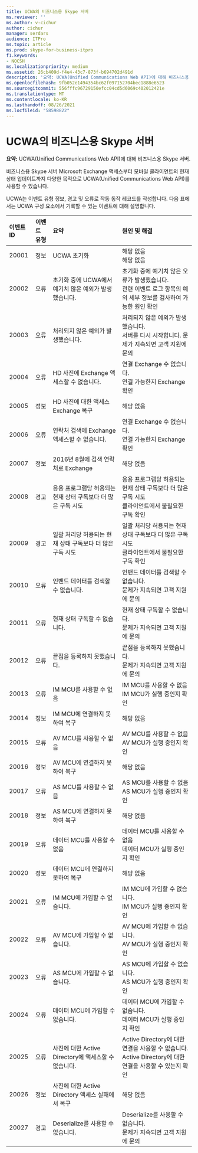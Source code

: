 ```yaml
---
title: UCWA의 비즈니스용 Skype 서버
ms.reviewer: ''
ms.author: v-cichur
author: cichur
manager: serdars
audience: ITPro
ms.topic: article
ms.prod: skype-for-business-itpro
f1.keywords:
- NOCSH
ms.localizationpriority: medium
ms.assetid: 26cb409d-f4e4-43c7-873f-b694702d491d
description: '요약: UCWA(Unified Communications Web API)에 대해 비즈니스용 Skype 서버.'
ms.openlocfilehash: 9fb052e1494354bc62f097152704bec1888e6523
ms.sourcegitcommit: 556fffc96729150efcc04cd5d6069c402012421e
ms.translationtype: MT
ms.contentlocale: ko-KR
ms.lasthandoff: 08/26/2021
ms.locfileid: "58598822"
---
```

# <a name="ucwa-events-in-skype-for-business-server"></a>UCWA의 비즈니스용 Skype 서버
 
**요약:** UCWA(Unified Communications Web API)에 대해 비즈니스용 Skype 서버.
  
비즈니스용 Skype 서버 Microsoft Exchange 액세스부터 모바일 클라이언트의 현재 상태 업데이트까지 다양한 목적으로 UCWA(Unified Communications Web API)를 사용할 수 있습니다.
  
UCWA는 이벤트 유형 정보, 경고 및 오류로 작동 동작 레코드를 작성합니다. 다음 표에서는 UCWA 구성 요소에서 기록할 수 있는 이벤트에 대해 설명합니다.
  
|**이벤트 ID**|**이벤트 유형**|**요약**|**원인 및 해결**|
|:-----|:-----|:-----|:-----|
|20001  <br/> |정보  <br/> |UCWA 초기화  <br/> |해당 없음  <br/> 해당 없음  <br/> |
|20002  <br/> |오류  <br/> |초기화 중에 UCWA에서 예기치 않은 예외가 발생했습니다.  <br/> |초기화 중에 예기치 않은 오류가 발생했습니다.  <br/> 관련 이벤트 로그 항목의 예외 세부 정보를 검사하여 가능한 원인 확인  <br/> |
|20003  <br/> |오류  <br/> |처리되지 않은 예외가 발생했습니다.  <br/> |처리되지 않은 예외가 발생했습니다.  <br/> 서버를 다시 시작합니다. 문제가 지속되면 고객 지원에 문의  <br/> |
|20004  <br/> |오류  <br/> |HD 사진에 Exchange 액세스할 수 없습니다.  <br/> |연결 Exchange 수 없습니다.  <br/> 연결 가능한지 Exchange 확인  <br/> |
|20005  <br/> |정보  <br/> |HD 사진에 대한 액세스 Exchange 복구  <br/> |해당 없음  <br/> |
|20006  <br/> |오류  <br/> |연락처 검색에 Exchange 액세스할 수 없습니다.  <br/> |연결 Exchange 수 없습니다.  <br/> 연결 가능한지 Exchange 확인  <br/> |
|20007  <br/> |정보  <br/> |2016년 8월에 검색 연락처로 Exchange  <br/> |해당 없음  <br/> |
|20008  <br/> |경고  <br/> |응용 프로그램당 허용되는 현재 상태 구독보다 더 많은 구독 시도  <br/> |응용 프로그램당 허용되는 현재 상태 구독보다 더 많은 구독 시도  <br/> 클라이언트에서 불필요한 구독 확인  <br/> |
|20009  <br/> |경고  <br/> |일괄 처리당 허용되는 현재 상태 구독보다 더 많은 구독 시도  <br/> |일괄 처리당 허용되는 현재 상태 구독보다 더 많은 구독 시도  <br/> 클라이언트에서 불필요한 구독 확인  <br/> |
|20010  <br/> |오류  <br/> |인밴드 데이터를 검색할 수 없습니다.  <br/> |인밴드 데이터를 검색할 수 없습니다.  <br/> 문제가 지속되면 고객 지원에 문의  <br/> |
|20011  <br/> |오류  <br/> |현재 상태 구독할 수 없습니다.  <br/> |현재 상태 구독할 수 없습니다.  <br/> 문제가 지속되면 고객 지원에 문의  <br/> |
|20012  <br/> |오류  <br/> |끝점을 등록하지 못했습니다.  <br/> |끝점을 등록하지 못했습니다.  <br/> 문제가 지속되면 고객 지원에 문의  <br/> |
|20013  <br/> |오류  <br/> |IM MCU를 사용할 수 없음  <br/> |IM MCU를 사용할 수 없음  <br/> IM MCU가 실행 중인지 확인  <br/> |
|20014  <br/> |정보  <br/> |IM MCU에 연결하지 못하여 복구  <br/> |해당 없음  <br/> |
|20015  <br/> |오류  <br/> |AV MCU를 사용할 수 없음  <br/> |AV MCU를 사용할 수 없음  <br/> AV MCU가 실행 중인지 확인  <br/> |
|20016  <br/> |정보  <br/> |AV MCU에 연결하지 못하여 복구  <br/> |해당 없음  <br/> |
|20017  <br/> |오류  <br/> |AS MCU를 사용할 수 없음  <br/> |AS MCU를 사용할 수 없음  <br/> AS MCU가 실행 중인지 확인  <br/> |
|20018  <br/> |정보  <br/> |AS MCU에 연결하지 못하여 복구  <br/> |해당 없음  <br/> |
|20019  <br/> |오류  <br/> |데이터 MCU를 사용할 수 없음  <br/> |데이터 MCU를 사용할 수 없음  <br/> 데이터 MCU가 실행 중인지 확인  <br/> |
|20020  <br/> |정보  <br/> |데이터 MCU에 연결하지 못하여 복구  <br/> |해당 없음  <br/> |
|20021  <br/> |오류  <br/> |IM MCU에 가입할 수 없습니다.  <br/> |IM MCU에 가입할 수 없습니다.  <br/> IM MCU가 실행 중인지 확인  <br/> |
|20022  <br/> |오류  <br/> |AV MCU에 가입할 수 없습니다.  <br/> |AV MCU에 가입할 수 없습니다.  <br/> AV MCU가 실행 중인지 확인  <br/> |
|20023  <br/> |오류  <br/> |AS MCU에 가입할 수 없습니다.  <br/> |AS MCU에 가입할 수 없습니다.  <br/> AS MCU가 실행 중인지 확인  <br/> |
|20024  <br/> |오류  <br/> |데이터 MCU에 가입할 수 없습니다.  <br/> |데이터 MCU에 가입할 수 없습니다.  <br/> 데이터 MCU가 실행 중인지 확인  <br/> |
|20025  <br/> |오류  <br/> |사진에 대한 Active Directory에 액세스할 수 없습니다.  <br/> |Active Directory에 대한 연결을 사용할 수 없습니다.  <br/> Active Directory에 대한 연결을 사용할 수 있는지 확인  <br/> |
|20026  <br/> |정보  <br/> |사진에 대한 Active Directory 액세스 실패에서 복구  <br/> |해당 없음  <br/> |
|20027  <br/> |경고  <br/> |Deserialize를 사용할 수 없습니다.  <br/> |Deserialize를 사용할 수 없습니다.  <br/> 문제가 지속되면 고객 지원에 문의  <br/> |
   

